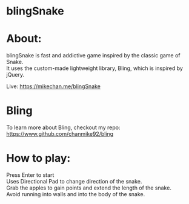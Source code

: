 # blingSnake

# About:

blingSnake is fast and addictive game inspired by the classic game of Snake.  
It uses the custom-made lightweight library, Bling, which is inspired by jQuery.  
  
Live: https://mikechan.me/blingSnake 

# Bling

To learn more about Bling, checkout my repo: https://www.github.com/chanmike92/bling

# How to play:

Press Enter to start  
Uses Directional Pad to change direction of the snake.  
Grab the apples to gain points and extend the length of the snake.  
Avoid running into walls and into the body of the snake.  
